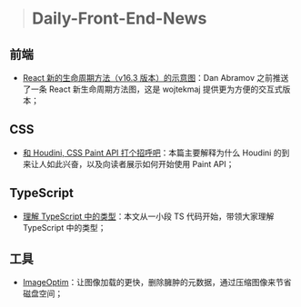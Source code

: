 > # Daily-Front-End-News

## 前端

- [React 新的生命周期方法（v16.3 版本）的示意图](http://projects.wojtekmaj.pl/react-lifecycle-methods-diagram/)：Dan Abramov 之前推送了一条 React 新生命周期方法图，这是 wojtekmaj 提供更为方便的交互式版本；

## CSS

- [和 Houdini, CSS Paint API 打个招呼吧](https://zhuanlan.zhihu.com/p/35410151?group_id=966327255756234752)：本篇主要解释为什么 Houdini 的到来让人如此兴奋，以及向读者展示如何开始使用 Paint API；

## TypeScript

- [理解 TypeScript 中的类型](http://2ality.com/2018/04/type-notation-typescript.html)：本文从一小段 TS 代码开始，带领大家理解 TypeScript 中的类型；

## 工具

- [ImageOptim](https://imageoptim.com/mac)：让图像加载的更快，删除臃肿的元数据，通过压缩图像来节省磁盘空间；
